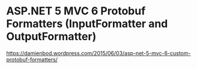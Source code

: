 # ASP.NET 5 MVC 6 Protobuf Formatters (InputFormatter and OutputFormatter)

https://damienbod.wordpress.com/2015/06/03/asp-net-5-mvc-6-custom-protobuf-formatters/
